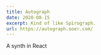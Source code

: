 ```yaml
---
title: Autograph
date: 2020-08-15
excerpt: Kind of like Spirograph.
url: https://autograph.ooer.com/
---
```


A synth in React